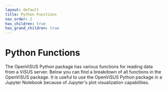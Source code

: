 ```yaml
---
layout: default
title: Python Functions
nav_order: 2
has_children: true
has_grand_children: true
---
```


# Python Functions

The OpenViSUS Python package has various functions for reading data from a ViSUS server. Below you can find a breakdown of all functions in the OpenViSUS package. It is useful to use the OpenViSUS Python package in a Jupyter Notebook because of Jupyter's plot visualization capabilities.